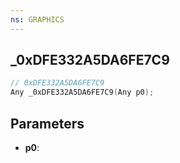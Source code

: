 ```yaml
---
ns: GRAPHICS
---
```

## _0xDFE332A5DA6FE7C9

```c
// 0xDFE332A5DA6FE7C9
Any _0xDFE332A5DA6FE7C9(Any p0);
```

## Parameters
* **p0**:
